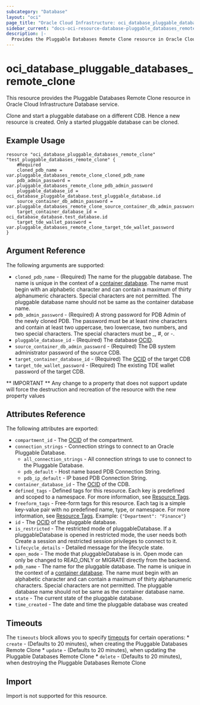 ```yaml
---
subcategory: "Database"
layout: "oci"
page_title: "Oracle Cloud Infrastructure: oci_database_pluggable_databases_remote_clone"
sidebar_current: "docs-oci-resource-database-pluggable_databases_remote_clone"
description: |-
  Provides the Pluggable Databases Remote Clone resource in Oracle Cloud Infrastructure Database service
---
```


# oci_database_pluggable_databases_remote_clone
This resource provides the Pluggable Databases Remote Clone resource in Oracle Cloud Infrastructure Database service.

Clone and start a pluggable database on a different CDB. Hence a new resource is created. Only a started pluggable database can be cloned.

## Example Usage

```hcl
resource "oci_database_pluggable_databases_remote_clone" "test_pluggable_databases_remote_clone" {
	#Required
	cloned_pdb_name = var.pluggable_databases_remote_clone_cloned_pdb_name
	pdb_admin_password = var.pluggable_databases_remote_clone_pdb_admin_password
	pluggable_database_id = oci_database_pluggable_database.test_pluggable_database.id
	source_container_db_admin_password = var.pluggable_databases_remote_clone_source_container_db_admin_password
	target_container_database_id = oci_database_database.test_database.id
	target_tde_wallet_password = var.pluggable_databases_remote_clone_target_tde_wallet_password
}
```

## Argument Reference

The following arguments are supported:

* `cloned_pdb_name` - (Required) The name for the pluggable database. The name is unique in the context of a [container database](https://docs.cloud.oracle.com/iaas/api/#/en/database/latest/Database/). The name must begin with an alphabetic character and can contain a maximum of thirty alphanumeric characters. Special characters are not permitted. The pluggable database name should not be same as the container database name.
* `pdb_admin_password` - (Required) A strong password for PDB Admin of the newly cloned PDB. The password must be at least nine characters and contain at least two uppercase, two lowercase, two numbers, and two special characters. The special characters must be _, \#, or -.
* `pluggable_database_id` - (Required) The database [OCID](https://docs.cloud.oracle.com/iaas/Content/General/Concepts/identifiers.htm).
* `source_container_db_admin_password` - (Required) The DB system administrator password of the source CDB.
* `target_container_database_id` - (Required) The [OCID](https://docs.cloud.oracle.com/iaas/Content/General/Concepts/identifiers.htm) of the target CDB
* `target_tde_wallet_password` - (Required) The existing TDE wallet password of the target CDB.


** IMPORTANT **
Any change to a property that does not support update will force the destruction and recreation of the resource with the new property values

## Attributes Reference

The following attributes are exported:

* `compartment_id` - The [OCID](https://docs.cloud.oracle.com/iaas/Content/General/Concepts/identifiers.htm) of the compartment.
* `connection_strings` - Connection strings to connect to an Oracle Pluggable Database. 
	* `all_connection_strings` - All connection strings to use to connect to the Pluggable Database.
	* `pdb_default` - Host name based PDB Connection String.
	* `pdb_ip_default` - IP based PDB Connection String.
* `container_database_id` - The [OCID](https://docs.cloud.oracle.com/iaas/Content/General/Concepts/identifiers.htm) of the CDB.
* `defined_tags` - Defined tags for this resource. Each key is predefined and scoped to a namespace. For more information, see [Resource Tags](https://docs.cloud.oracle.com/iaas/Content/General/Concepts/resourcetags.htm). 
* `freeform_tags` - Free-form tags for this resource. Each tag is a simple key-value pair with no predefined name, type, or namespace. For more information, see [Resource Tags](https://docs.cloud.oracle.com/iaas/Content/General/Concepts/resourcetags.htm).  Example: `{"Department": "Finance"}` 
* `id` - The [OCID](https://docs.cloud.oracle.com/iaas/Content/General/Concepts/identifiers.htm) of the pluggable database.
* `is_restricted` - The restricted mode of pluggableDatabase. If a pluggableDatabase is opened in restricted mode, the user needs both Create a session and restricted session privileges to connect to it. 
* `lifecycle_details` - Detailed message for the lifecycle state.
* `open_mode` - The mode that pluggableDatabase is in. Open mode can only be changed to READ_ONLY or MIGRATE directly from the backend.
* `pdb_name` - The name for the pluggable database. The name is unique in the context of a [container database](https://docs.cloud.oracle.com/iaas/api/#/en/database/latest/Database/). The name must begin with an alphabetic character and can contain a maximum of thirty alphanumeric characters. Special characters are not permitted. The pluggable database name should not be same as the container database name.
* `state` - The current state of the pluggable database.
* `time_created` - The date and time the pluggable database was created

## Timeouts

The `timeouts` block allows you to specify [timeouts](https://registry.terraform.io/providers/hashicorp/oci/latest/docs/guides/changing_timeouts) for certain operations:
	* `create` - (Defaults to 20 minutes), when creating the Pluggable Databases Remote Clone
	* `update` - (Defaults to 20 minutes), when updating the Pluggable Databases Remote Clone
	* `delete` - (Defaults to 20 minutes), when destroying the Pluggable Databases Remote Clone


## Import

Import is not supported for this resource.

